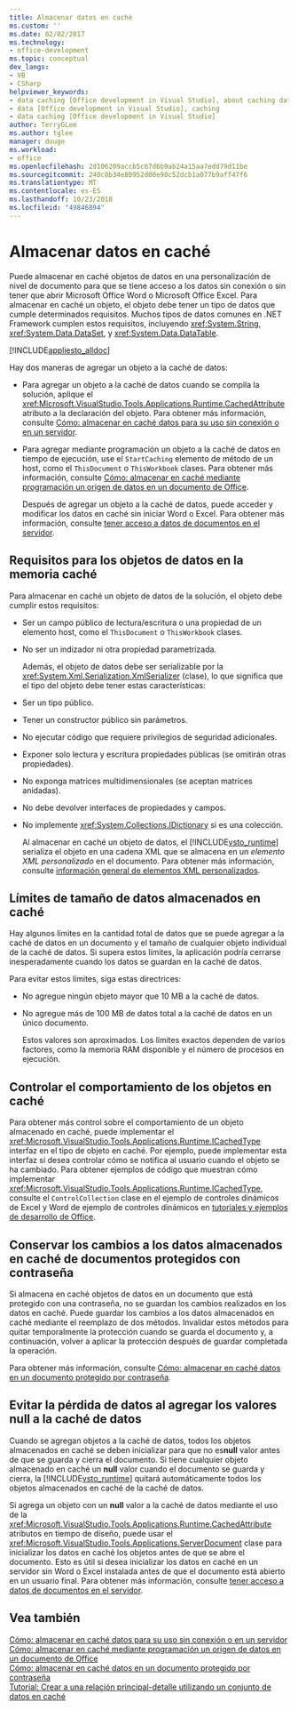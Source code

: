 ```yaml
---
title: Almacenar datos en caché
ms.custom: ''
ms.date: 02/02/2017
ms.technology:
- office-development
ms.topic: conceptual
dev_langs:
- VB
- CSharp
helpviewer_keywords:
- data caching [Office development in Visual Studio], about caching data
- data [Office development in Visual Studio], caching
- data caching [Office development in Visual Studio]
author: TerryGLee
ms.author: tglee
manager: douge
ms.workload:
- office
ms.openlocfilehash: 2d106209accb5c67d6b9ab24a15aa7edd79d11be
ms.sourcegitcommit: 240c8b34e80952d00e90c52dcb1a077b9aff47f6
ms.translationtype: MT
ms.contentlocale: es-ES
ms.lasthandoff: 10/23/2018
ms.locfileid: "49846894"
---
```

# <a name="cache-data"></a>Almacenar datos en caché
  Puede almacenar en caché objetos de datos en una personalización de nivel de documento para que se tiene acceso a los datos sin conexión o sin tener que abrir Microsoft Office Word o Microsoft Office Excel. Para almacenar en caché un objeto, el objeto debe tener un tipo de datos que cumple determinados requisitos. Muchos tipos de datos comunes en .NET Framework cumplen estos requisitos, incluyendo <xref:System.String>, <xref:System.Data.DataSet>, y <xref:System.Data.DataTable>.  
  
 [!INCLUDE[appliesto_alldoc](../vsto/includes/appliesto-alldoc-md.md)]  
  
 Hay dos maneras de agregar un objeto a la caché de datos:  
  
- Para agregar un objeto a la caché de datos cuando se compila la solución, aplique el <xref:Microsoft.VisualStudio.Tools.Applications.Runtime.CachedAttribute> atributo a la declaración del objeto. Para obtener más información, consulte [Cómo: almacenar en caché datos para su uso sin conexión o en un servidor](../vsto/how-to-cache-data-for-use-offline-or-on-a-server.md).  
  
- Para agregar mediante programación un objeto a la caché de datos en tiempo de ejecución, use el `StartCaching` elemento de método de un host, como el `ThisDocument` o `ThisWorkbook` clases. Para obtener más información, consulte [Cómo: almacenar en caché mediante programación un origen de datos en un documento de Office](../vsto/how-to-programmatically-cache-a-data-source-in-an-office-document.md).  
  
  Después de agregar un objeto a la caché de datos, puede acceder y modificar los datos en caché sin iniciar Word o Excel. Para obtener más información, consulte [tener acceso a datos de documentos en el servidor](../vsto/accessing-data-in-documents-on-the-server.md).  
  
## <a name="requirements-for-data-objects-to-be-cached"></a>Requisitos para los objetos de datos en la memoria caché  
 Para almacenar en caché un objeto de datos de la solución, el objeto debe cumplir estos requisitos:  
  
- Ser un campo público de lectura/escritura o una propiedad de un elemento host, como el `ThisDocument` o `ThisWorkbook` clases.  
  
- No ser un indizador ni otra propiedad parametrizada.  
  
  Además, el objeto de datos debe ser serializable por la <xref:System.Xml.Serialization.XmlSerializer> (clase), lo que significa que el tipo del objeto debe tener estas características:  
  
- Ser un tipo público.  
  
- Tener un constructor público sin parámetros.  
  
- No ejecutar código que requiere privilegios de seguridad adicionales.  
  
- Exponer solo lectura y escritura propiedades públicas (se omitirán otras propiedades).  
  
- No exponga matrices multidimensionales (se aceptan matrices anidadas).  
  
- No debe devolver interfaces de propiedades y campos.  
  
- No implemente <xref:System.Collections.IDictionary> si es una colección.  
  
  Al almacenar en caché un objeto de datos, el [!INCLUDE[vsto_runtime](../vsto/includes/vsto-runtime-md.md)] serializa el objeto en una cadena XML que se almacena en un *elemento XML personalizado* en el documento. Para obtener más información, consulte [información general de elementos XML personalizados](../vsto/custom-xml-parts-overview.md).  
  
## <a name="cached-data-size-limits"></a>Límites de tamaño de datos almacenados en caché  
 Hay algunos límites en la cantidad total de datos que se puede agregar a la caché de datos en un documento y el tamaño de cualquier objeto individual de la caché de datos. Si supera estos límites, la aplicación podría cerrarse inesperadamente cuando los datos se guardan en la caché de datos.  
  
 Para evitar estos límites, siga estas directrices:  
  
- No agregue ningún objeto mayor que 10 MB a la caché de datos.  
  
- No agregue más de 100 MB de datos total a la caché de datos en un único documento.  
  
  Estos valores son aproximados. Los límites exactos dependen de varios factores, como la memoria RAM disponible y el número de procesos en ejecución.  
  
## <a name="control-the-behavior-of-cached-objects"></a>Controlar el comportamiento de los objetos en caché  
 Para obtener más control sobre el comportamiento de un objeto almacenado en caché, puede implementar el <xref:Microsoft.VisualStudio.Tools.Applications.Runtime.ICachedType> interfaz en el tipo de objeto en caché. Por ejemplo, puede implementar esta interfaz si desea controlar cómo se notifica al usuario cuando el objeto se ha cambiado. Para obtener ejemplos de código que muestran cómo implementar <xref:Microsoft.VisualStudio.Tools.Applications.Runtime.ICachedType>, consulte el `ControlCollection` clase en el ejemplo de controles dinámicos de Excel y Word de ejemplo de controles dinámicos en [tutoriales y ejemplos de desarrollo de Office](../vsto/office-development-samples-and-walkthroughs.md).  
  
## <a name="persist-changes-to-cached-data-in-password-protected-documents"></a>Conservar los cambios a los datos almacenados en caché de documentos protegidos con contraseña  
 Si almacena en caché objetos de datos en un documento que está protegido con una contraseña, no se guardan los cambios realizados en los datos en caché. Puede guardar los cambios a los datos almacenados en caché mediante el reemplazo de dos métodos. Invalidar estos métodos para quitar temporalmente la protección cuando se guarda el documento y, a continuación, volver a aplicar la protección después de guardar completada la operación.  
  
 Para obtener más información, consulte [Cómo: almacenar en caché datos en un documento protegido por contraseña](../vsto/how-to-cache-data-in-a-password-protected-document.md).  
  
## <a name="prevent-data-loss-when-adding-null-values-to-the-data-cache"></a>Evitar la pérdida de datos al agregar los valores null a la caché de datos  
 Cuando se agregan objetos a la caché de datos, todos los objetos almacenados en caché se deben inicializar para que no es**null** valor antes de que se guarda y cierra el documento. Si tiene cualquier objeto almacenado en caché un **null** valor cuando el documento se guarda y cierra, la [!INCLUDE[vsto_runtime](../vsto/includes/vsto-runtime-md.md)] quitará automáticamente todos los objetos almacenados en caché de la caché de datos.  
  
 Si agrega un objeto con un **null** valor a la caché de datos mediante el uso de la <xref:Microsoft.VisualStudio.Tools.Applications.Runtime.CachedAttribute> atributos en tiempo de diseño, puede usar el <xref:Microsoft.VisualStudio.Tools.Applications.ServerDocument> clase para inicializar los datos en caché los objetos antes de que se abre el documento. Esto es útil si desea inicializar los datos en caché en un servidor sin Word o Excel instalada antes de que el documento está abierto en un usuario final. Para obtener más información, consulte [tener acceso a datos de documentos en el servidor](../vsto/accessing-data-in-documents-on-the-server.md).  
  
## <a name="see-also"></a>Vea también  
 [Cómo: almacenar en caché datos para su uso sin conexión o en un servidor](../vsto/how-to-cache-data-for-use-offline-or-on-a-server.md)   
 [Cómo: almacenar en caché mediante programación un origen de datos en un documento de Office](../vsto/how-to-programmatically-cache-a-data-source-in-an-office-document.md)   
 [Cómo: almacenar en caché datos en un documento protegido por contraseña](../vsto/how-to-cache-data-in-a-password-protected-document.md)   
 [Tutorial: Crear a una relación principal-detalle utilizando un conjunto de datos en caché](../vsto/walkthrough-creating-a-master-detail-relation-using-a-cached-dataset.md)  
  
  